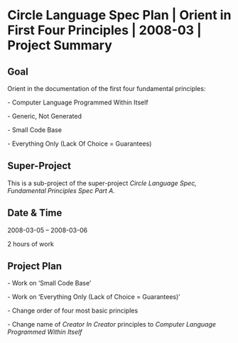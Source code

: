 ﻿Circle Language Spec Plan | Orient in First Four Principles | 2008-03 | Project Summary
======================================================================================


Goal
----

Orient in the documentation of the first four fundamental principles:

\- Computer Language Programmed Within Itself

\- Generic, Not Generated

\- Small Code Base

\- Everything Only (Lack Of Choice = Guarantees)


Super-Project
-------------

This is a sub-project of the super-project *Circle Language Spec, Fundamental Principles Spec Part A.*


Date & Time
-----------

2008-03-05 – 2008-03-06

2 hours of work


Project Plan
------------

\- Work on ‘Small Code Base’

\- Work on ‘Everything Only (Lack of Choice = Guarantees)’

\- Change order of four most basic principles

\- Change name of *Creator In Creator* principles to *Computer Language Programmed Within Itself*
